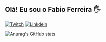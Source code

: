 ## Olá! Eu sou o Fabio Ferreira 🖐️
[![Twitch](https://img.shields.io/badge/Twitch-9146FF?style=for-the-badge&logo=twitch&logoColor=white)](https://twitch.tv/senninFABIO)
[![Linkdein](https://img.shields.io/badge/LinkedIn-0077B5?style=for-the-badge&logo=linkedin&logoColor=white)](https://www.linkedin.com/in/fabio-ferreira-0b875899/)

![Anurag's GitHub stats](https://github-readme-stats.vercel.app/api?username=senninfabio&theme=codeSTACKr&show_icons=true)
